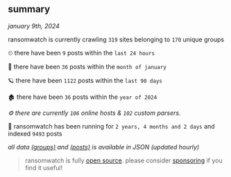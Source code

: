 
## summary
_january 9th, 2024_

ransomwatch is currently crawling `319` sites belonging to `170` unique groups

⏲ there have been `9` posts within the `last 24 hours`

🦈 there have been `36` posts within the `month of january`

🪐 there have been `1122` posts within the `last 90 days`

🏚 there have been `36` posts within the `year of 2024`

_⚙️ there are currently `106` online hosts & `102` custom parsers._

🦕 ransomwatch has been running for `2 years, 4 months and 2 days` and indexed `9493` posts

_all data  [(groups)](http://ransomwhat.telemetry.ltd/groups) and [(posts)](http://ransomwhat.telemetry.ltd/posts) is available in JSON (updated hourly)_

> ransomwatch is fully [open source](https://github.com/joshhighet/ransomwatch#ransomwatch--). please consider [sponsoring](https://github.com/sponsors/joshhighet) if you find it useful!
